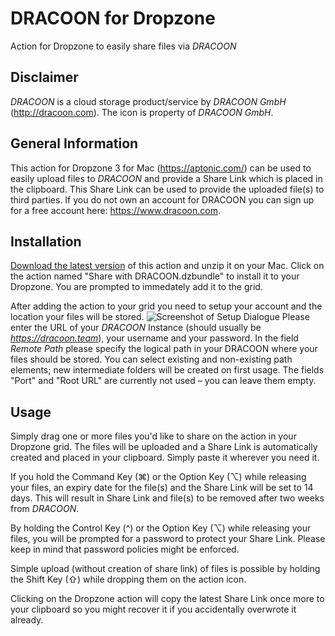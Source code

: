 # DRACOON for Dropzone
Action for Dropzone to easily share files via *DRACOON*

## Disclaimer
*DRACOON* is a cloud storage product/service by *DRACOON GmbH* (http://dracoon.com). The icon is property of *DRACOON GmbH*.

## General Information
This action for Dropzone 3 for Mac (https://aptonic.com/) can be used to easily upload files to *DRACOON* and provide a Share Link which is placed in the clipboard. This Share Link can be used to provide the uploaded file(s) to third parties.
If you do not own an account for DRACOON you can sign up for a free account here: https://www.dracoon.com.

## Installation
<a href="https://github.com/F-Pseudonym/dropzone-share-with-dracoon/releases/latest">Download the latest version</a> of this action and unzip it on your Mac. Click on the action named "Share with DRACOON.dzbundle" to install it to your Dropzone. You are prompted to immedately add it to the grid.

After adding the action to your grid you need to setup your account and the location your files will be stored.
![Screenshot of Setup Dialogue](https://florian-scheuer.de/wp-content/uploads/2016/07/setup-share-with-sds.png)
Please enter the URL of your *DRACOON* Instance (should usually be *https://dracoon.team*), your username and your password. In the field *Remote Path* please specify the logical path in your DRACOON where your files should be stored. You can select existing and non-existing path elements; new intermediate folders will be created on first usage.
The fields "Port" and "Root URL" are currently not used – you can leave them empty.

## Usage
Simply drag one or more files you'd like to share on the action in your Dropzone grid. The files will be uploaded and a Share Link is automatically created and placed in your clipboard. Simply paste it wherever you need it.

If you hold the Command Key (⌘) or the Option Key (⌥) while releasing your files, an expiry date for the file(s) and the Share Link will be set to 14 days. This will result in Share Link and file(s) to be removed after two weeks from *DRACOON*.

By holding the Control Key (^) or the Option Key (⌥) while releasing your files, you will be prompted for a password to protect your Share Link. Please keep in mind that password policies might be enforced.

Simple upload (without creation of share link) of files is possible by holding the Shift Key (⇧) while dropping them on the action icon.

Clicking on the Dropzone action will copy the latest Share Link once more to your clipboard so you might recover it if you accidentally overwrote it already.
